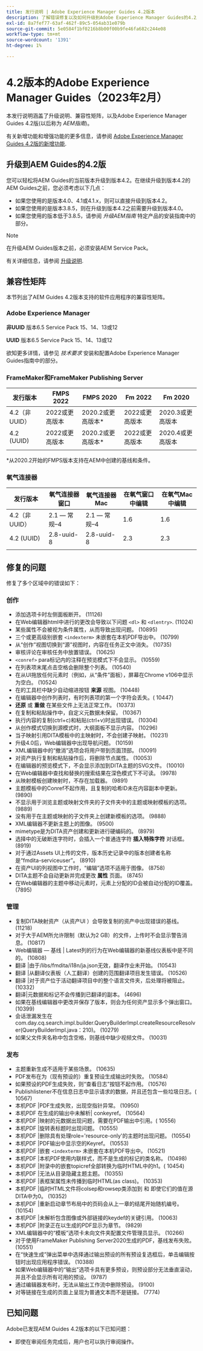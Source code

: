 ```yaml
---
title: 发行说明 | Adobe Experience Manager Guides 4.2版本
description: 了解错误修复以及如何升级到Adobe Experience Manager Guides的4.2版本
exl-id: 8a7fef77-63af-462f-89c5-054ab31e079b
source-git-commit: 5e0584f1bf0216b8b00f00b9fe46fa682c244e08
workflow-type: tm+mt
source-wordcount: '1391'
ht-degree: 1%

---
```


# 4.2版本的Adobe Experience Manager Guides（2023年2月）

本发行说明涵盖了升级说明、兼容性矩阵，以及Adobe Experience Manager Guides 4.2版(以后称为 *AEM指南*)。

有关新增功能和增强功能的更多信息，请参阅 [Adobe Experience Manager Guides 4.2版的新增功能](whats-new-4.2-release.md).

## 升级到AEM Guides的4.2版

您可以轻松将AEM Guides的当前版本升级到版本4.2。在继续升级到版本4.2的AEM Guides之前，您必须考虑以下几点：
* 如果您使用的是版本4.0、4.1或4.1.x，则可以直接升级到版本4.2。
* 如果您使用的是版本3.8.5，则在升级到版本4.2之前需要升级到版本4.0。
* 如果您使用的版本低于3.8.5，请参阅 *升级AEM指南* 特定产品的安装指南中的部分。

>[!NOTE]
>
>在升级AEM Guides版本之前，必须安装AEM Service Pack。

有关详细信息，请参阅 [升级说明](assets/Adobe-Experience-Manager-Guides-Upgrade-Instructions-EN.pdf).

## 兼容性矩阵

本节列出了AEM Guides 4.2版本支持的软件应用程序的兼容性矩阵。

### Adobe Experience Manager

**非UUID**
版本6.5 Service Pack 15、14、13或12

**UUID**
版本6.5 Service Pack 15、14、13或12

欲知更多详情，请参见 *技术要求* 安装和配置Adobe Experience Manager Guides指南中的部分。

### FrameMaker和FrameMaker Publishing Server

| 发行版本 | FMPS 2022 | FMPS 2020 | Fm 2022 | Fm 2020 |
| --- | --- | --- | --- | --- |
| 4.2（非UUID） | 2022或更高版本 | 2020.2或更高版本* | 2022或更高版本 | 2020.3或更高版本 |
| 4.2 (UUID) | 2022或更高版本 | 2020.2或更高版本* | 2022或更高版本 | 2020.4或更高版本 |
| | | | |

*从2020.2开始的FMPS版本支持在AEM中创建的基线和条件。

### 氧气连接器

| 发行版本 | 氧气连接器窗口 | 氧气连接器Mac | 在氧气窗口中编辑 | 在氧气Mac中编辑 |
| --- | --- | --- |--- |--- |
| 4.2（非UUID） | 2.1 — 常规–4 | 2.1 — 常规–4 | 1.6 | 1.6 |
| 4.2 (UUID) | 2.8-uuid-8 | 2.8-uuid-8 | 2.3 | 2.3 |
|  |  |   |

## 修复的问题

修复了多个区域中的错误如下：

### 创作

* 添加选项卡时左侧面板断开。 (11126)
* 在Web编辑器html中进行的更改会导致以下问题 `<dl>` 和 `<dlentry>`. (11024)
* 某些属性不会被视为条件属性，从而导致出现问题。 (10895)
* 三个或更高级别嵌套 `<indexterm>` 未嵌套在本机PDF导出中。 (10799)
* 从“创作”视图切换到“源”视图时，内容在任务正文中消失。 (10735)
* 审核评论在审核任务中放置错误。 (10625)
* `<conref>` para标记内的注释在预览模式下不会显示。 (10559)
* 在列表项末尾点击空格会删除整个列表。 (10540)
* 在从UI拖放任何元素时（例如，从“条件”面板），屏幕在Chrome v106中显示为空白。 (10524)
* 在的工具栏中缺少自动缩进按钮 **来源** 视图。 (10448)
* 在编辑器中创作列表时，有时列表项的第一个字符会丢失。( 10447)
* **还原** 或 **重做** 在某些文件上无法正常工作。 (10373)
* 在复制和粘贴操作中，自定义元数据未保留。 (10367)
* 执行内容的复制(ctrl+c)和粘贴(ctrl+v)时出现错误。 (10304)
* 从创作模式切换到源模式时，大纲面板不显示内容。 (10296)
* 当子映射引用DITA模板中的主映射时，不会创建子映射。 (10231)
* 升级4.0后，Web编辑器中出现导航问题。 (10159)
* XML编辑器中的“撤消”选项会将用户带到页面顶部。 (10091)
* 对资产执行复制和粘贴操作后，将删除节点属性。 (10053)
* 在编辑器的预览模式下，不会显示添加到DITA主题的SVG文件。 (10010)
* 在Web编辑器中查找和替换的搜索结果在深色模式下不可读。 (9978)
* 从映射模板创建映射时，不存在加载器。 (9891)
* 主题模板中的Conref不起作用，且复制的哈希ID未在内容副本中更新。 (9890)
* 不显示用于浏览主题或映射文件夹的子文件夹中的主题或映射模板的选项。 (9889)
* 没有用于在主题或映射的子文件夹上创建新模板的选项。 (9888)
* XML编辑器不更新主题上的图像。 (9500)
* mimetype是为DITA资产创建和更新进行硬编码的。 (8979)
* 选择中的无破断连字符时，会插入一个普通连字符 **插入特殊字符** 对话框。 (8919)
* 对于通过Assets UI上传的文件，版本历史记录中的版本创建者名称是“fmdita-serviceuser”。 (8910)
* 在资产UI的列视图中工作时，“编辑”选项不适用于图像。 (8758)
* DITA主题不会自动更新并完成更改 **属性** 页面。 (8745)
* 在Web编辑器的主题中移动元素时，元素上分配的ID会被自动分配的ID覆盖。 (7895)

### 管理

* 复制DITA映射资产（从资产UI ）会导致复制的资产中出现错误的基线。 (11218)
* 对于大于AEM所允许限制（默认为2 GB）的文件，上传时不会显示警告消息。 (10817)
* Web编辑器 — 基线 | Latest列的行为在Web编辑器的新基线仪表板中是不同的。 (10808)
* 翻译 |由于/libs/fmdita/i18n/ja.json无效，翻译作业未开始。 (10543)
* 翻译 |从翻译仪表板（人工翻译）创建的范围翻译项目发生错误。 (10526)
* 翻译 |对于资产位于活动翻译项目中的整个语言文件夹，后处理将被阻止。 (10332)
* 翻译|元数据和标记不会传播到已翻译的副本。 (4696)
* 如果在基线编辑器中更改并保存了版本，则会为任何资产显示多个弹出窗口。 (10399)
* 会话泄漏发生在com.day.cq.search.impl.builder.QueryBuilderImpl.createResourceResolver(QueryBuilderImpl.java：210)。 (10279)
* 如果父文件夹名称中包含空格，则基线中缺少视频文件。 (10031)

### 发布

* 主题重新生成不适用于某些场景。 (10635)
* PDF发布在为（现有预设的）重复预设生成输出时失败。 (10584)
* 如果预设的PDF生成失败，则“查看日志”按钮不起作用。 (10576)
* Publishlistener不在信息日志中显示请求的数据，并且还包含一些垃圾日志。( 10567)
* 本机PDF |PDF生成失败，出现空指针异常。 (10950)
* 本机PDF 在生成的输出中未解析| conkeyref。 (10564)
* 本机PDF |映射的元数据出现问题，需要在PDF输出中引用。( 10556)
* 本机PDF |旋转表标题时出现问题。 (10555)
* 本机PDF |删除具有处理role=&#39;resource-only&#39;的主题时出现问题。 (10554)
* 本机PDF |PDF输出中显示空的Keyref。 (10553)
* 本机PDF |嵌套 `<indexterm>` 未嵌套在本机PDF导出中。 (10521)
* 本机PDF |本机PDF使用内联样式，而不是生成的标记的类名称。 (10498)
* 本机PDF |附录中的嵌套topicref全部转换为临时HTML中的h1。( 10454)
* 本机PDF |无法从目录隐藏主题主题。 (10355)
* 本机PDF |表框架属性未传播到临时HTML(as class)。 (10353)
* 本机PDF |临时HTML文件将colsep和rowsep类添加到 <td> 和 <th> 即使它们的值在源DITA中为0。 (10352)
* 本机PDF |重新启动章节布局中的页码会从上一章的结尾开始随机编号。 (10154)
* 本机PDF |未解析包含图像或外部链接的keydef的关键引用。 (10063)
* 本机PDF |附录正在以生成的PDF显示为章节。 (9829)
* XML编辑器中的“模板”选项卡未向文件夹配置文件管理员显示。 (10266)
* 对于使用FrameMaker Publishing Server2020生成的PDF，基线发布失败。 (10551)
* 在“快速生成”弹出菜单中选择通过输出预设的所有预设复选框后，单击编辑按钮时出现应用程序错误。 (10388)
* 如果Web编辑器中的“输出”选项卡具有更多预设，则预设部分无法垂直滚动，并且不会显示所有可用的预设。 (9787)
* 通过编辑器发布时，无法从输出工作流中删除预设。 (9100)
* 对等链接在生成的页面上呈现为普通文本而不是链接。 (7774)

## 已知问题

Adobe已发现AEM Guides 4.2版本的以下已知问题：

* 即使在审阅任务完成后，用户也可以执行审阅操作。
